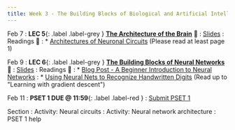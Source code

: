 ```yaml
---
title: Week 3 - The Building Blocks of Biological and Artificial Intelligence (Cont'd)
---
```


Feb 7
: **LEC 5**{: .label .label-grey } **[The Architecture of the Brain](https://harvard.hosted.panopto.com/Panopto/Pages/Viewer.aspx?id=2b38f70d-ca7c-4836-9959-ae2b01612384)** 🎥
     : [Slides](https://canvas.harvard.edu/files/14293871/download?download_frd=1)
: Readings 📖
: * [Architectures of Neuronal Circuits](https://canvas.harvard.edu/files/14290087/download?download_frd=1) (Please read at least page 1)

Feb 9
:  **LEC 6**{: .label .label-grey } **[The Building Blocks of Neural Networks](https://harvard.hosted.panopto.com/Panopto/Pages/Viewer.aspx?id=0c42438e-b119-483a-b558-ae2b0161239e)** 🎥
     : [Slides](https://canvas.harvard.edu/files/14319074/download?download_frd=1)
: Readings 📖
: * [Blog Post - A Beginner Introduction to Neural Networks](https://purnasaigudikandula.medium.com/a-beginner-intro-to-neural-networks-543267bda3c8)
: * [Using Neural Nets to Recognize Handwritten Digits](http://neuralnetworksanddeeplearning.com/chap1.html) (Read up to "Learning with gradient descent")

Feb 11
:  **PSET 1 DUE @ 11:59**{: .label .label-red } 
    : [Submit PSET 1](https://canvas.harvard.edu/courses/97916/assignments/532854)

Section
: Activity: Neural circuits 
: Activity: Neural network architecture
: PSET 1 help
